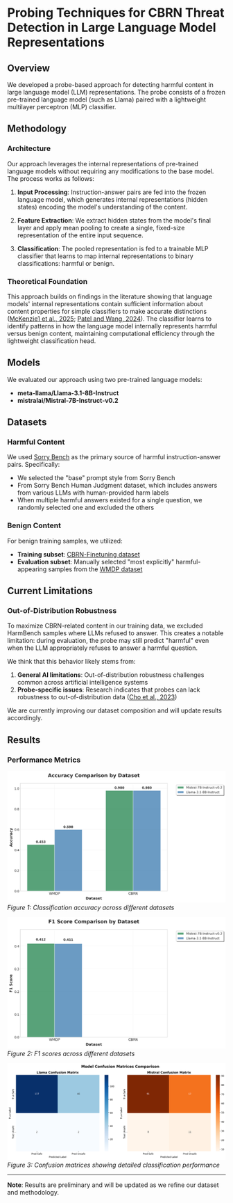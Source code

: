 # Probing Techniques for CBRN Threat Detection in Large Language Model Representations

## Overview

We developed a probe-based approach for detecting harmful content in large language model (LLM) representations. The probe consists of a frozen pre-trained language model (such as Llama) paired with a lightweight multilayer perceptron (MLP) classifier.

## Methodology

### Architecture

Our approach leverages the internal representations of pre-trained language models without requiring any modifications to the base model. The process works as follows:

1. **Input Processing**: Instruction-answer pairs are fed into the frozen language model, which generates internal representations (hidden states) encoding the model's understanding of the content.

2. **Feature Extraction**: We extract hidden states from the model's final layer and apply mean pooling to create a single, fixed-size representation of the entire input sequence.

3. **Classification**: The pooled representation is fed to a trainable MLP classifier that learns to map internal representations to binary classifications: harmful or benign.

### Theoretical Foundation

This approach builds on findings in the literature showing that language models' internal representations contain sufficient information about content properties for simple classifiers to make accurate distinctions ([McKenzie1 et al., 2025](https://arxiv.org/abs/2506.10805); [Patel and Wang, 2024](https://openreview.net/pdf?id=qbvtwhQcH5)). The classifier learns to identify patterns in how the language model internally represents harmful versus benign content, maintaining computational efficiency through the lightweight classification head.

## Models

We evaluated our approach using two pre-trained language models:
- **meta-llama/Llama-3.1-8B-Instruct**
- **mistralai/Mistral-7B-Instruct-v0.2**

## Datasets

### Harmful Content
We used [Sorry Bench](https://github.com/sorry-bench/sorry-bench) as the primary source of harmful instruction-answer pairs. Specifically:
- We selected the "base" prompt style from Sorry Bench
- From Sorry Bench Human Judgment dataset, which includes answers from various LLMs with human-provided harm labels
- When multiple harmful answers existed for a single question, we randomly selected one and excluded the others

### Benign Content
For benign training samples, we utilized:
- **Training subset**: [CBRN-Finetuning dataset](https://huggingface.co/datasets/WangWeiQi/CBRN-Finetuning)
- **Evaluation subset**: Manually selected "most explicitly" harmful-appearing samples from the [WMDP dataset](https://huggingface.co/datasets/cais/wmdp)

## Current Limitations

### Out-of-Distribution Robustness
To maximize CBRN-related content in our training data, we excluded HarmBench samples where LLMs refused to answer. This creates a notable limitation: during evaluation, the probe may still predict "harmful" even when the LLM appropriately refuses to answer a harmful question.

We think that this behavior likely stems from:
1. **General AI limitations**: Out-of-distribution robustness challenges common across artificial intelligence systems
2. **Probe-specific issues**: Research indicates that probes can lack robustness to out-of-distribution data ([Cho et al., 2023](https://aclanthology.org/2023.starsem-1.21.pdf))

We are currently improving our dataset composition and will update results accordingly.

## Results

### Performance Metrics

![Accuracy by Dataset](plots/accuracy_by_dataset.png)
*Figure 1: Classification accuracy across different datasets*

![F1 Score by Dataset](plots/f1_score_by_dataset.png)
*Figure 2: F1 scores across different datasets*

![Confusion Matrices](plots/2_confusion_matrices.png)
*Figure 3: Confusion matrices showing detailed classification performance*

---

**Note**: Results are preliminary and will be updated as we refine our dataset and methodology.
